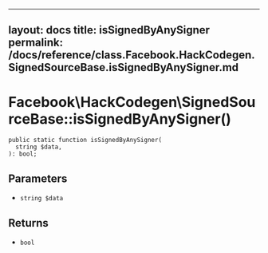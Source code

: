 
***

layout: docs
title: isSignedByAnySigner
permalink: /docs/reference/class.Facebook.HackCodegen.SignedSourceBase.isSignedByAnySigner.md
---







# Facebook\\HackCodegen\\SignedSourceBase::isSignedByAnySigner()




``` Hack
public static function isSignedByAnySigner(
  string $data,
): bool;
```




## Parameters




* ` string $data `




## Returns




- ` bool `